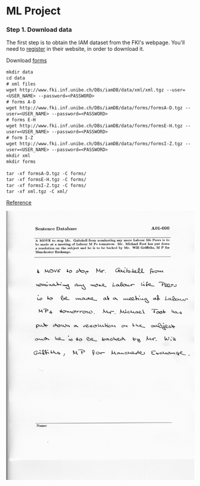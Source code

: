 # ML Project


### Step 1. Download data

The first step is to obtain the IAM dataset from the FKI's webpage. You'll need
to [register](http://www.fki.inf.unibe.ch/DBs/iamDB/iLogin/index.php) in their website, in order to download it.

Download [forms](http://www.fki.inf.unibe.ch/DBs/iamDB/data/forms/)

```
mkdir data
cd data
# xml files
wget http://www.fki.inf.unibe.ch/DBs/iamDB/data/xml/xml.tgz --user=<USER_NAME> --password=<PASSWORD>
# forms A-D
wget http://www.fki.inf.unibe.ch/DBs/iamDB/data/forms/formsA-D.tgz --user=<USER_NAME> --password=<PASSWORD>
# forms E-H
wget http://www.fki.inf.unibe.ch/DBs/iamDB/data/forms/formsE-H.tgz --user=<USER_NAME> --password=<PASSWORD>
# form I-Z
wget http://www.fki.inf.unibe.ch/DBs/iamDB/data/forms/formsI-Z.tgz --user=<USER_NAME> --password=<PASSWORD>
mkdir xml
mkdir forms

tar -xf formsA-D.tgz -C forms/
tar -xf formsE-H.tgz -C forms/
tar -xf formsI-Z.tgz -C forms/
tar -xf xml.tgz -C xml/
```

[Reference](https://github.com/jpuigcerver/Laia/tree/master/egs/iam)

![](figures/a01-000u.png)
